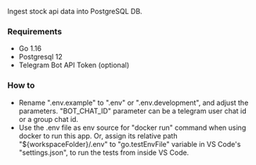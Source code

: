Ingest stock api data into PostgreSQL DB.

### Requirements ###
- Go 1.16
- Postgresql 12
- Telegram Bot API Token (optional)

### How to ###
- Rename ".env.example" to ".env" or ".env.development", and adjust the parameters. "BOT_CHAT_ID" parameter can be a telegram user chat id or a group chat id.
- Use the .env file as env source for "docker run" command when using docker to run this app. Or, assign its relative path "${workspaceFolder}/.env" to "go.testEnvFile" variable in VS Code's "settings.json", to run the tests from inside VS Code.
